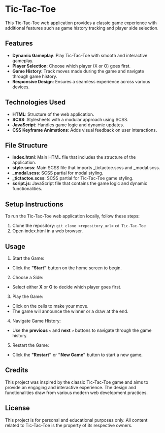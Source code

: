 # Tic-Tac-Toe
This Tic-Tac-Toe web application provides a classic game experience with additional features such as game history tracking and player side selection.

## Features
- **Dynamic Gameplay**: Play Tic-Tac-Toe with smooth and interactive gameplay.
- **Player Selection**: Choose which player (X or O) goes first.
- **Game History**: Track moves made during the game and navigate through game history.
- **Responsive Design**: Ensures a seamless experience across various devices.
  
## Technologies Used
- **HTML**: Structure of the web application.
- **SCSS**: Stylesheets with a modular approach using SCSS.
- **JavaScript**: Handles game logic and dynamic updates.
- **CSS Keyframe Animations**: Adds visual feedback on user interactions.
   
## File Structure
- **index.html**: Main HTML file that includes the structure of the application.
- **style.scss**: Main SCSS file that imports _tictactoe.scss and _modal.scss.
- **_modal.scss**: SCSS partial for modal styling.
- **_tictactoe.scss**: SCSS partial for Tic-Tac-Toe game styling.
- **script.js**: JavaScript file that contains the game logic and dynamic functionalities.
  
## Setup Instructions
To run the Tic-Tac-Toe web application locally, follow these steps:

1. Clone the repository: ```git clone <repository_url>```
                        ```cd Tic-Tac-Toe```
2. Open index.html in a web browser.
  
## Usage
1. Start the Game:
  - Click the **"Start"** button on the home screen to begin.
2. Choose a Side:
  - Select either **X** or **O** to decide which player goes first.
3. Play the Game:
  - Click on the cells to make your move.
  - The game will announce the winner or a draw at the end.
4. Navigate Game History:
  - Use the **previous** ```<``` and **next** ```>``` buttons to navigate through the game history.
5. Restart the Game:
  - Click the **"Restart"** or **"New Game"** button to start a new game.

## Credits
This project was inspired by the classic Tic-Tac-Toe game and aims to provide an engaging and interactive experience. The design and functionalities draw from various modern web development practices.

## License
This project is for personal and educational purposes only. All content related to Tic-Tac-Toe is the property of its respective owners.
